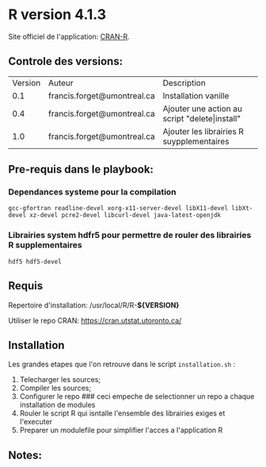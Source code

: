 
# R version 4.1.3

Site officiel de l'application: [CRAN-R](https://cran.r-project.org/).

## Controle des **versions**:

<table>
<tr>
    <td>Version</td><td>Auteur</td><td>Description</td>
</tr><tr>
    <td>0.1</td><td>francis.forget@umontreal.ca</td><td>Installation vanille</td>
</tr><tr>
    <td>0.4</td><td>francis.forget@umontreal.ca</td><td>Ajouter une action au script "delete|install"</td>
</tr><tr>
    <td>1.0</td><td>francis.forget@umontreal.ca</td><td>Ajouter les librairies R suypplementaires</td>
</tr>
</table>

## Pre-requis dans le playbook:

### Dependances systeme pour la compilation
`gcc-gfortran readline-devel xorg-x11-server-devel libX11-devel libXt-devel xz-devel pcre2-devel libcurl-devel java-latest-openjdk`

### Librairies system hdfr5 pour permettre de rouler des librairies R supplementaires
`hdf5 hdf5-devel`

## Requis

Repertoire d'installation: /usr/local/R/R-**${VERSION}**

Utiliser le repo CRAN: <https://cran.utstat.utoronto.ca/>

## Installation
Les grandes etapes que l'on retrouve dans le script `installation.sh` :
1. Telecharger les sources;
2. Compiler les sources;
3. Configurer le repo ### ceci empeche de selectionner un  repo a chaque installation de modules
4. Rouler le script R qui isntalle l'ensemble des librairies exiges et l'executer
5. Preparer un modulefile pour simplifier l'acces a l'application R

## Notes:

